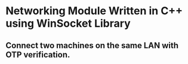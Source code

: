 # Networking Module Written in C++ using WinSocket Library

## Connect two machines on the same LAN with OTP verification.
